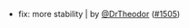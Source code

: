 - fix: more stability | by [@DrTheodor](https://github.com/DrTheodor) ([#1505](https://github.com/amblelabs/ait/pull/1505))
